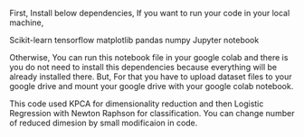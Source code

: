 

First, Install below dependencies, If you want to run your code in your local machine,

Scikit-learn 
tensorflow 
matplotlib 
pandas 
numpy 
Jupyter 
notebook

Otherwise, You can run this notebook file in your google colab and there is you do not need to install this dependencies because everything will be already installed there. But, For that you have to upload dataset files to your google drive and mount your google drive with your google colab notebook.

This code used KPCA for dimensionality reduction and then Logistic Regression with Newton Raphson for classification. You can change number of reduced dimesion by small modificaion in code.
